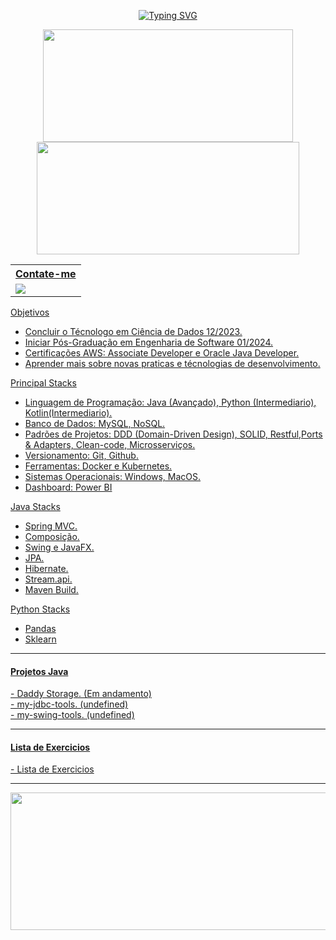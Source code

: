 <div align=center>
 
<a href="https://git.io/typing-svg"><img src="https://readme-typing-svg.demolab.com?font=Fira+Code&size=30&pause=1000&color=FFFFFF&center=true&width=800&lines=Ola%2C+seja+bem+vindo+ao+meu+github.;Eu+sou+Norton+Domingues+Manfr%C3%A9." alt="Typing SVG" /></a>
 
 </div>
  <div align="center">
  <a href="https://github.com/nortonmanfrejr">
  <img height="180em" width="400em" src="https://github-readme-stats.vercel.app/api?username=nortonmanfrejr&show_icons=true&theme=dark&include_all_commits=true&count_private=true"/>
     
   <!-- Most used programming languages -->
  <img height="180em" width="420em" src="https://github-readme-stats.vercel.app/api/top-langs/?username=nortonmanfrejr&layout=compact&langs_count=7&theme=dark"/>
   

<table width="100">
<!--
<tr><th>Projetos desenvolvidos em:</th> <th>Contate-me</th></tr>
<tr>
<td>
<img width="30px" src="https://user-images.githubusercontent.com/93503496/179109018-cc9a7ed6-31e8-4b48-a6b6-424ae0d71cff.png"></img>
<img width="30px" src="https://user-images.githubusercontent.com/93503496/179109369-f65b72e9-b819-426b-a942-a075cc80d88c.png"></img>
<img width="30px" src="https://user-images.githubusercontent.com/93503496/179109578-584bba0e-dc9b-457b-a85e-9f71061eeb0f.png"></img>
</td>
-->
<tr><th>Contate-me</th></tr>
<td>
 <a href="https://www.linkedin.com/in/norton-manfr%C3%A9-8a899b211/">
 <img src="https://img.shields.io/badge/-LinkedIn-%230077B5?style=for-the-badge&logo=linkedin&logoColor=white">
</td>
</tr>
</table>

 </div>
 
 Objetivos <!-- Objetivos para serem realizados em até 2 anos --> 
- Concluir o Técnologo em Ciência de Dados 12/2023.  <!-- Objetivo para 2023-->
- Iniciar Pós-Graduação em Engenharia de Software 01/2024. <!-- Após a conclusão do objetivo anterior -->
- Certificações AWS: Associate Developer e Oracle Java Developer. <!-- Conhecimento ja tenho, so falta $$ -->
- Aprender mais sobre novas praticas e técnologias de desenvolvimento. <!-- Aprendendo sempre -->

Principal Stacks <!-- Principais habilidades técnicas -->
- Linguagem de Programação: Java (Avançado), Python (Intermediario), Kotlin(Intermediario). <!-- Conhecimentos Consideraveis -->
- Banco de Dados: MySQL, NoSQL. <!-- Banco de dados que sou habituado, SGBDs não são considerado -->
- Padrões de Projetos: DDD (Domain-Driven Design), SOLID, Restful,Ports & Adapters, Clean-code, Microsserviços. <!-- Padrões de Projetos praticados -->
- Versionamento: Git, Github. <!-- Versionamento de Código -->
- Ferramentas: Docker e Kubernetes. <!-- Ferramentas de Conteiners utilizadas, OPENSHIFT esta para ser adicionada -->
- Sistemas Operacionais: Windows, MacOS. <!-- Sistemas operacionais que sou habituado -->
- Dashboard: Power BI <!-- Sem muito a dizer -->
  
<!-- 
Future Stacks 
- Frameworks: Angular, NodeJS
- Cloud-computing: AWS e Azure
- Web developement: HTML, CSS5, JavaScript

-->

Java Stacks
- Spring MVC.
- Composição. <!-- Utilizado para implementar boas praticas de desenvolvimento, é comparavel a desnormalização de uma base de dados. -->
- Swing e JavaFX. <!-- Interface Grafica, essencial para o desenvolvimento do toolkit my-swing-tools. -->
- JPA. 
- Hibernate.
- Stream.api. <!-- Essencial para o habito de programação funcional -->
- Maven Build. <!-- Para criação de arquivos JAR -->

<!--
Kotlin Stacks.
- null
-->

Python Stacks
- Pandas
- Sklearn
 
</div>

<hr>

<div class="java-projects">
  <h4>Projetos Java</h4>
  <a href="https://github.com/nortonmanfrejr/Daddy-Storage-with-Swing"> - Daddy Storage. (Em andamento) <br> <!-- enter in the repository -->
  <a href="https://github.com/nortonmanfrejr/my-jdbc-tools"> - my-jdbc-tools. (undefined) <br> <!-- toolkit facilitador para desenvolvimento com o JDBC -->
  <a href="https://github.com/nortonmanfrejr/my-swing-tools.git"> - my-swing-tools. (undefined) <br> <!-- toolkit facilitador para desenvolver GUI Desktop -->
  <!-- Future Projects -->
  <!-- RPG project requierements gathering -->
  <!-- https://wiki.python.org.br/ListaDeExercicios all task in java-->
  <!-- -->
  
   
 </div>
 
<!-- 
<div class="kotlin-projects">
  <h4>Projetos Kotlin</h4>
  - Daddy Storage for Android
  - https://wiki.python.org.br/ListaDeExercicios all task in kotlin
 </div>
 
-->
   
<!--   
 <div class="py-projects">
  <h4>Projetos Python</h4>
  - Discord Chatbot (Send message if a member enter in game, play music from youtube and video download or convert for mp4)
  - Jobfinder bot ()
  - https://wiki.python.org.br/ListaDeExercicios all task in python
 </div> 
--> 

<!--   
 <div class="web-projects">
  <h4>Projetos Web</h4>
  - null
 </div> 
--> 
 <hr>
   
<div class="programming-exercises"> <!-- Lista de exercicios realizadas para praticar --> 
<!-- all task from https://wiki.python.org.br/ListaDeExercicios references in a repository contains-->
 <h4>Lista de Exercicios</h4>
 <a href="https://github.com/nortonmanfrejr/programming-exercises"> - Lista de Exercicios
</div>
 <hr>
   
 <div align=center> <!-- code consecutive day streak -->
  <a href="https://github.com/nortonmanfrejr"> 
   <img height="220em" width="800em" src="https://streak-stats.demolab.com?user=nortonmanfrejr&theme=dark"/>
   </div>
 

